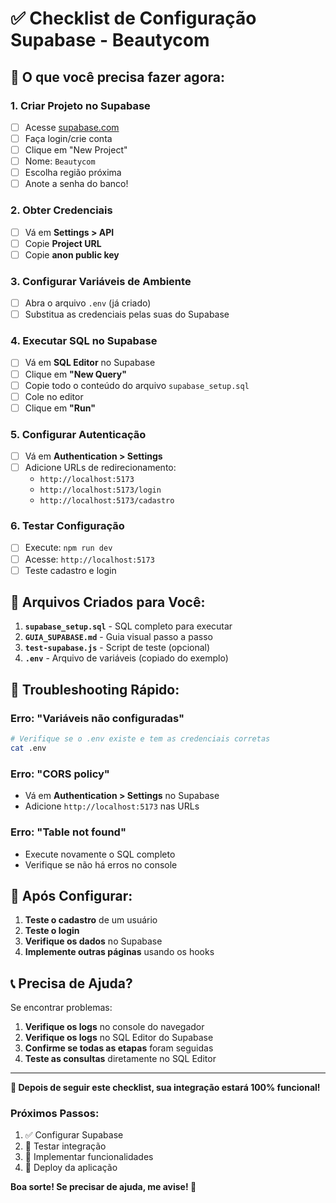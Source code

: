 # ✅ Checklist de Configuração Supabase - Beautycom

## 🎯 O que você precisa fazer agora:

### 1. Criar Projeto no Supabase
- [ ] Acesse [supabase.com](https://supabase.com)
- [ ] Faça login/crie conta
- [ ] Clique em "New Project"
- [ ] Nome: `Beautycom`
- [ ] Escolha região próxima
- [ ] Anote a senha do banco!

### 2. Obter Credenciais
- [ ] Vá em **Settings > API**
- [ ] Copie **Project URL**
- [ ] Copie **anon public key**

### 3. Configurar Variáveis de Ambiente
- [ ] Abra o arquivo `.env` (já criado)
- [ ] Substitua as credenciais pelas suas do Supabase

### 4. Executar SQL no Supabase
- [ ] Vá em **SQL Editor** no Supabase
- [ ] Clique em **"New Query"**
- [ ] Copie todo o conteúdo do arquivo `supabase_setup.sql`
- [ ] Cole no editor
- [ ] Clique em **"Run"**

### 5. Configurar Autenticação
- [ ] Vá em **Authentication > Settings**
- [ ] Adicione URLs de redirecionamento:
  - `http://localhost:5173`
  - `http://localhost:5173/login`
  - `http://localhost:5173/cadastro`

### 6. Testar Configuração
- [ ] Execute: `npm run dev`
- [ ] Acesse: `http://localhost:5173`
- [ ] Teste cadastro e login

## 📁 Arquivos Criados para Você:

1. **`supabase_setup.sql`** - SQL completo para executar
2. **`GUIA_SUPABASE.md`** - Guia visual passo a passo
3. **`test-supabase.js`** - Script de teste (opcional)
4. **`.env`** - Arquivo de variáveis (copiado do exemplo)

## 🔧 Troubleshooting Rápido:

### Erro: "Variáveis não configuradas"
```bash
# Verifique se o .env existe e tem as credenciais corretas
cat .env
```

### Erro: "CORS policy"
- Vá em **Authentication > Settings** no Supabase
- Adicione `http://localhost:5173` nas URLs

### Erro: "Table not found"
- Execute novamente o SQL completo
- Verifique se não há erros no console

## 🚀 Após Configurar:

1. **Teste o cadastro** de um usuário
2. **Teste o login**
3. **Verifique os dados** no Supabase
4. **Implemente outras páginas** usando os hooks

## 📞 Precisa de Ajuda?

Se encontrar problemas:

1. **Verifique os logs** no console do navegador
2. **Verifique os logs** no SQL Editor do Supabase
3. **Confirme se todas as etapas** foram seguidas
4. **Teste as consultas** diretamente no SQL Editor

---

**🎉 Depois de seguir este checklist, sua integração estará 100% funcional!**

### Próximos Passos:
1. ✅ Configurar Supabase
2. 🔄 Testar integração
3. 🚀 Implementar funcionalidades
4. 📱 Deploy da aplicação

**Boa sorte! Se precisar de ajuda, me avise! 🚀** 